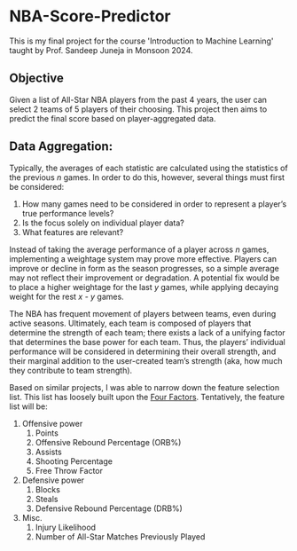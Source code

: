 # NBA-Score-Predictor

This is my final project for the course 'Introduction to Machine Learning' taught by Prof. Sandeep Juneja in Monsoon 2024.

## Objective

Given a list of All-Star NBA players from the past 4 years, the user can select 2 teams of 5 players of their choosing. This project then aims to predict the final score based on player-aggregated data.

## Data Aggregation:

Typically, the averages of each statistic are calculated using the statistics of the previous _n_ games. In order to do this, however, several things must first be considered:

1. How many games need to be considered in order to represent a player’s true performance levels?
2. Is the focus solely on individual player data?
3. What features are relevant?

Instead of taking the average performance of a player across _n_ games, implementing a weightage system may prove more effective. Players can improve or decline in form as the season progresses, so a simple average may not reflect their improvement or degradation. A potential fix would be to place a higher weightage for the last _y_ games, while applying decaying weight for the rest _x - y_ games.

The NBA has frequent movement of players between teams, even during active seasons. Ultimately, each team is composed of players that determine the strength of each team; there exists a lack of a unifying factor that determines the base power for each team. Thus, the players’ individual performance will be considered in determining their overall strength, and their marginal addition to the user-created team’s strength (aka, how much they contribute to team strength).

Based on similar projects, I was able to narrow down the feature selection list. This list has loosely built upon the [Four Factors](https://www.basketball-reference.com/about/factors.html). Tentatively, the feature list will be:

1. Offensive power
   1. Points
   2. Offensive Rebound Percentage (ORB%)
   3. Assists
   4. Shooting Percentage
   5. Free Throw Factor
2. Defensive power
   1. Blocks
   2. Steals
   3. Defensive Rebound Percentage (DRB%)
3. Misc.
   1. Injury Likelihood
   2. Number of All-Star Matches Previously Played
